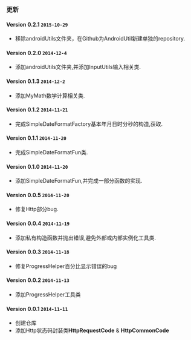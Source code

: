 ### 更新

#### Version 0.2.1 `2015-10-29`
* 移除androidUtils文件夹，在Github为AndroidUtil新建单独的repository.

#### Version 0.2.0 `2014-12-4`
* 添加androidUtils文件夹,并添加InputUtils输入相关类.

#### Version 0.1.3 `2014-12-2`
* 添加MyMath数学计算相关类.

#### Version 0.1.2 `2014-11-21`
* 完成SimpleDateFormatFactory基本年月日时分秒的构造,获取.

#### Version 0.1.1 `2014-11-20`
* 完成SimpleDateFormatFun类.

#### Version 0.1.0 `2014-11-20`
* 添加SimpleDateFormatFun,并完成一部分函数的实现.

#### Version 0.0.5 `2014-11-20`
* 修复Http部分bug.

#### Version 0.0.4 `2014-11-19`
* 添加私有构造函数并抛出错误,避免外部或内部实例化工具类.

#### Version 0.0.3 `2014-11-18`
* 修复ProgressHelper百分比显示错误的bug

#### Version 0.0.2 `2014-11-13`
* 添加ProgressHelper工具类

#### Version 0.0.1 `2014-11-11`
* 创建仓库
* 添加Http状态码封装类**HttpRequestCode** & **HttpCommonCode**
